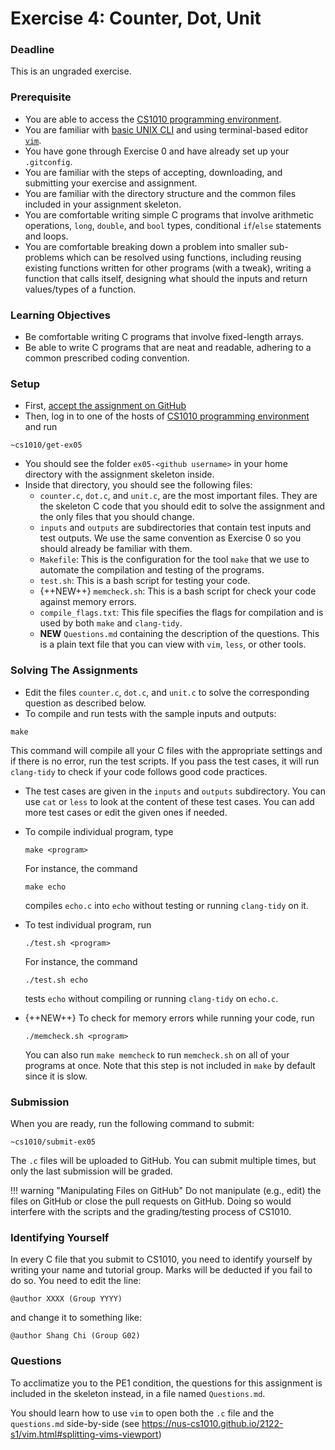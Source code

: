 # Exercise 4: Counter, Dot, Unit

### Deadline

This is an ungraded exercise.

### Prerequisite

- You are able to access the [CS1010 programming environment](environments.md).
- You are familiar with [basic UNIX CLI](unix.md) and using terminal-based editor [`vim`](vim.md).
- You have gone through Exercise 0 and have already set up your `.gitconfig`.
- You are familiar with the steps of accepting, downloading, and submitting your exercise and assignment.
- You are familiar with the directory structure and the common files included in your assignment skeleton.
- You are comfortable writing simple C programs that involve arithmetic operations, `long`, `double`, and `bool` types, conditional `if`/`else` statements and loops.
- You are comfortable breaking down a problem into smaller sub-problems which can be resolved using functions, including reusing existing functions written for other programs (with a tweak), writing a function that calls itself, designing what should the inputs and return values/types of a function.

### Learning Objectives

- Be comfortable writing C programs that involve fixed-length arrays.
- Be able to write C programs that are neat and readable, adhering to a common prescribed coding convention.

### Setup

- First, [accept the assignment on GitHub](https://classroom.github.com/a/_OgczPai)
- Then, log in to one of the hosts of [CS1010 programming environment](environments.md) and run

```
~cs1010/get-ex05
```

- You should see the folder `ex05-<github username>` in your home directory with the assignment skeleton inside.
- Inside that directory, you should see the following files:
    - `counter.c`, `dot.c`, and `unit.c`, are the most important files.  They are the skeleton C code that you should edit to solve the assignment and the only files that you should change.
    - `inputs` and `outputs` are subdirectories that contain test inputs and test outputs.  We use the same convention as Exercise 0 so you should already be familiar with them.
    - `Makefile`: This is the configuration for the tool `make` that we use to automate the compilation and testing of the programs.  
    - `test.sh`: This is a bash script for testing your code.
	- {++NEW++} `memcheck.sh`: This is a bash script for check your code against memory errors.
    - `compile_flags.txt`: This file specifies the flags for compilation and is used by both `make` and `clang-tidy`.
	- **NEW** `Questions.md` containing the description of the questions.  This is a plain text file that you can view with `vim`, `less`, or other tools.

### Solving The Assignments

- Edit the files `counter.c`, `dot.c`, and `unit.c` to solve the corresponding question as described below.
- To compile and run tests with the sample inputs and outputs:
```
make
```
This command will compile all your C files with the appropriate settings and if there is no error, run the test scripts.  If you pass the test cases, it will run `clang-tidy` to check if your code follows good code practices.

- The test cases are given in the `inputs` and `outputs` subdirectory.  You can use `cat` or `less` to look at the content of these test cases.  You can add more test cases or edit the given ones if needed.

- To compile individual program, type
	```
	make <program>
	```
	For instance, the command
	```
	make echo
	```
	compiles `echo.c` into `echo` without testing or running `clang-tidy` on it.

- To test individual program, run
	```
	./test.sh <program>
	```

	For instance, the command
	```
	./test.sh echo
	```
	tests `echo` without compiling or running `clang-tidy` on `echo.c`.

- {++NEW++} To check for memory errors while running your code, run
    ```
	./memcheck.sh <program>
    ```

	You can also run `make memcheck` to run `memcheck.sh` on all of your programs at once. 
	Note that this step is not included in `make` by default since it is slow.

### Submission

When you are ready, run the following command to submit:

```
~cs1010/submit-ex05
```

The `.c` files will be uploaded to GitHub.  You can submit multiple times, but only the last submission will be graded.

!!! warning "Manipulating Files on GitHub"
    Do not manipulate (e.g., edit) the files on GitHub or close the pull requests on GitHub.  Doing so would interfere with the scripts and the grading/testing process of CS1010.

### Identifying Yourself

In every C file that you submit to CS1010, you need to identify yourself by writing your name and tutorial group. Marks will be deducted if you fail to do so. You need to edit the line:

```
@author XXXX (Group YYYY)
```

and change it to something like:

```
@author Shang Chi (Group G02)
```

### Questions

To acclimatize you to the PE1 condition, the questions for this assignment is included in the skeleton instead, in a file named `Questions.md`.

You should learn how to use `vim` to open both the `.c` file and the `questions.md` side-by-side (see https://nus-cs1010.github.io/2122-s1/vim.html#splitting-vims-viewport)
